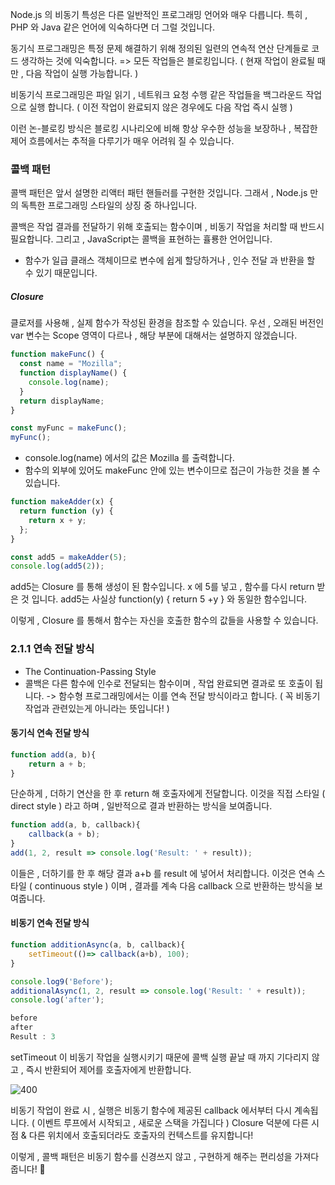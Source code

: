 

Node.js 의 비동기 특성은 다른 일반적인 프로그래밍 언어와 매우 다릅니다.
특히 , PHP 와 Java 같은 언어에 익숙하다면 더 그럴 것입니다.

동기식 프로그래밍은 특정 문제 해결하기 위해 
정의된 일련의 연속적 연산 단계들로 코드 생각하는 것에 익숙합니다.
=> 모든 작업들은 블로킹입니다. ( 현재 작업이 완료될 때만 , 다음 작업이 실행 가능합니다. )

비동기식 프로그래밍은 파일 읽기 , 네트워크 요청 수행 같은 작업들을
백그라운드 작업으로 실행 합니다. ( 이전 작업이 완료되지 않은 경우에도 다음 작업 즉시 실행 )

이런 논-블로킹 방식은 블로킹 시나리오에 비해
항상 우수한 성능을 보장하나 , 복잡한 제어 흐름에서는 추적을 다루기가 매우 어려워 질 수 있습니다.

### 콜백 패턴

콜백 패턴은 앞서 설명한 리액터 패턴 핸들러를 구현한 것입니다.
그래서 , Node.js 만의 독특한 프로그래밍 스타일의 상징 중 하나입니다.

콜백은 작업 결과를 전달하기 위해 호출되는 함수이며 , 비동기 작업을 처리할 때 반드시 필요합니다.
그리고  , JavaScript는 콜백을 표현하는 휼룡한 언어입니다.
- 함수가 일급 클래스 객체이므로 변수에 쉽게 할당하거나 , 인수 전달 과 반환을 할 수 있기 때문입니다.

##### Closure
클로저를 사용해 , 실제 함수가 작성된 환경을 참조할 수 있습니다.
우선 , 오래된 버전인 var 변수는 Scope 영역이 다르나 , 해당 부분에 대해서는 설명하지 않겠습니다.


```javascript
function makeFunc() {
  const name = "Mozilla";
  function displayName() {
    console.log(name);
  }
  return displayName;
}

const myFunc = makeFunc();
myFunc();
```
- console.log(name) 에서의 값은 Mozilla 를 출력합니다.
- 함수의 외부에 있어도 makeFunc 안에 있는 변수이므로 접근이 가능한 것을 볼 수 있습니다.

```javascript
function makeAdder(x) {
  return function (y) {
    return x + y;
  };
}

const add5 = makeAdder(5);
console.log(add5(2));
```
add5는 Closure 를 통해 생성이 된 함수입니다. x 에 5를 넣고 , 함수를 다시 return 받은 것 입니다.
add5는 사실상 function(y) { return 5 +y } 와 동일한 함수입니다.

이렇게 , Closure 를 통해서 함수는 자신을 호출한 함수의 값들을 사용할 수 있습니다.

### 2.1.1 연속 전달 방식

- The Continuation-Passing Style
- 콜백은 다른 함수에 인수로 전달되는 함수이며 , 작업 완료되면 결과로 또 호출이 됩니다.
	-> 함수형 프로그래밍에서는 이를 연속 전달 방식이라고 합니다. ( 꼭 비동기 작업과 관련있는게 아니라는 뜻입니다! )

#### 동기식 연속 전달 방식
```javascript
function add(a, b){
	return a + b;
}
```
단순하게 , 더하기 연산을 한 후 return 해 호출자에게 전달합니다.
이것을 직접 스타일 ( direct style ) 라고 하며 , 일반적으로 결과 반환하는 방식을 보여줍니다.

```javaScript
function add(a, b, callback){
	callback(a + b);
}
add(1, 2, result => console.log('Result: ' + result));
```
이들은 , 더하기를 한 후 해당 결과 a+b 를 result 에 넣어서 처리합니다.
이것은 연속 스타일 ( continuous style ) 이며 , 결과를 계속 다음 callback 으로 반환하는 방식을 보여줍니다.

#### 비동기 연속 전달 방식
```javascript
function additionAsync(a, b, callback){
	setTimeout(()=> callback(a+b), 100);
}
```

```javaScript
console.log9('Before');
additionalAsync(1, 2, result => console.log('Result: ' + result));
console.log('after');
```

```javaScript
before
after
Result : 3
```

setTimeout 이 비동기 작업을 실행시키기 때문에
콜백 실행 끝날 때 까지 기다리지 않고 , 즉시 반환되어 제어를 호출자에게 반환합니다.

![400](https://i.imgur.com/X86f5c8.png)

비동기 작업이 완료 시 , 실행은 비동기 함수에 제공된 callback 에서부터 다시 계속됩니다.
( 이벤트 루프에서 시작되고 , 새로운 스택을 가집니다 )
Closure 덕분에 다른 시점 & 다른 위치에서 호출되더라도 호출자의 컨텍스트를 유지합니다!

이렇게 , 콜백 패턴은 비동기 함수를 신경쓰지 않고 , 구현하게 해주는 편리성을 가져다 줍니다! 🎉
